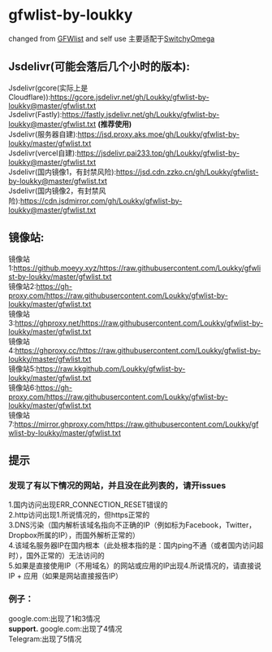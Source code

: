 # gfwlist-by-loukky<br>
changed from [GFWlist](https://github.com/gfwlist/gfwlist) and self use
主要适配于[SwitchyOmega](https://github.com/FelisCatus/SwitchyOmega)



## Jsdelivr(可能会落后几个小时的版本): 
Jsdelivr(gcore(实际上是Cloudflare)):https://gcore.jsdelivr.net/gh/Loukky/gfwlist-by-loukky@master/gfwlist.txt  
Jsdelivr(Fastly):https://fastly.jsdelivr.net/gh/Loukky/gfwlist-by-loukky@master/gfwlist.txt **(推荐使用)**  
Jsdelivr(服务器自建):https://jsd.proxy.aks.moe/gh/Loukky/gfwlist-by-loukky/master/gfwlist.txt  
Jsdelivr(vercel自建):https://jsdelivr.pai233.top/gh/Loukky/gfwlist-by-loukky@master/gfwlist.txt  
Jsdelivr(国内镜像1，有封禁风险):https://jsd.cdn.zzko.cn/gh/Loukky/gfwlist-by-loukky@master/gfwlist.txt  
Jsdelivr(国内镜像2，有封禁风险):https://cdn.jsdmirror.com/gh/Loukky/gfwlist-by-loukky@master/gfwlist.txt  

## 镜像站:  
镜像站1:https://github.moeyy.xyz/https://raw.githubusercontent.com/Loukky/gfwlist-by-loukky/master/gfwlist.txt  
镜像站2:https://gh-proxy.com/https://raw.githubusercontent.com/Loukky/gfwlist-by-loukky/master/gfwlist.txt  
镜像站3:https://ghproxy.net/https://raw.githubusercontent.com/Loukky/gfwlist-by-loukky/master/gfwlist.txt  
镜像站4:https://ghproxy.cc/https://raw.githubusercontent.com/Loukky/gfwlist-by-loukky/master/gfwlist.txt  
镜像站5:https://raw.kkgithub.com/Loukky/gfwlist-by-loukky/master/gfwlist.txt  
镜像站6:https://gh-proxy.com/https://raw.githubusercontent.com/Loukky/gfwlist-by-loukky/master/gfwlist.txt  
镜像站7:https://mirror.ghproxy.com/https://raw.githubusercontent.com/Loukky/gfwlist-by-loukky/master/gfwlist.txt  
## 提示
### 发现了有以下情况的网站，并且没在此列表的，请开issues  
1.国内访问出现ERR_CONNECTION_RESET错误的  
2.http访问出现1.所说情况的，但https正常的  
3.DNS污染（国内解析该域名指向不正确的IP（例如标为Facebook，Twitter，Dropbox所属的IP），而国外解析正常的）  
4.该域名服务器IP在国内根本（此处根本指的是：国内ping不通（或者国内访问超时），国外正常的）无法访问的  
5.如果是直接使用IP（不用域名）的网站或应用的IP出现4.所说情况的，请直接说IP + 应用（如果是网站直接报告IP）  
### 例子：
google.com:出现了1和3情况  
**support.** google.com:出现了4情况  
Telegram:出现了5情况
